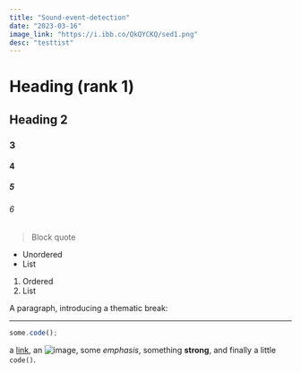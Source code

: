 ```yaml
---
title: "Sound-event-detection"
date: "2023-03-16"
image_link: "https://i.ibb.co/QkQYCKQ/sed1.png"
desc: "testtist"
---
```


# Heading (rank 1)

## Heading 2

### 3

#### 4

##### 5

###### 6

> Block quote

- Unordered
- List

1. Ordered
2. List

A paragraph, introducing a thematic break:

---

```js
some.code();
```

a [link](https://example.com), an ![image](./image.png), some _emphasis_,
something **strong**, and finally a little `code()`.
